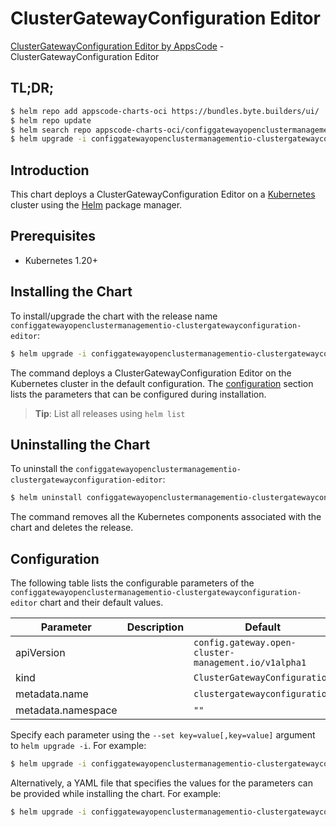 # ClusterGatewayConfiguration Editor

[ClusterGatewayConfiguration Editor by AppsCode](https://appscode.com) - ClusterGatewayConfiguration Editor

## TL;DR;

```bash
$ helm repo add appscode-charts-oci https://bundles.byte.builders/ui/
$ helm repo update
$ helm search repo appscode-charts-oci/configgatewayopenclustermanagementio-clustergatewayconfiguration-editor --version=v0.6.0
$ helm upgrade -i configgatewayopenclustermanagementio-clustergatewayconfiguration-editor appscode-charts-oci/configgatewayopenclustermanagementio-clustergatewayconfiguration-editor -n default --create-namespace --version=v0.6.0
```

## Introduction

This chart deploys a ClusterGatewayConfiguration Editor on a [Kubernetes](http://kubernetes.io) cluster using the [Helm](https://helm.sh) package manager.

## Prerequisites

- Kubernetes 1.20+

## Installing the Chart

To install/upgrade the chart with the release name `configgatewayopenclustermanagementio-clustergatewayconfiguration-editor`:

```bash
$ helm upgrade -i configgatewayopenclustermanagementio-clustergatewayconfiguration-editor appscode-charts-oci/configgatewayopenclustermanagementio-clustergatewayconfiguration-editor -n default --create-namespace --version=v0.6.0
```

The command deploys a ClusterGatewayConfiguration Editor on the Kubernetes cluster in the default configuration. The [configuration](#configuration) section lists the parameters that can be configured during installation.

> **Tip**: List all releases using `helm list`

## Uninstalling the Chart

To uninstall the `configgatewayopenclustermanagementio-clustergatewayconfiguration-editor`:

```bash
$ helm uninstall configgatewayopenclustermanagementio-clustergatewayconfiguration-editor -n default
```

The command removes all the Kubernetes components associated with the chart and deletes the release.

## Configuration

The following table lists the configurable parameters of the `configgatewayopenclustermanagementio-clustergatewayconfiguration-editor` chart and their default values.

|     Parameter      | Description |                             Default                             |
|--------------------|-------------|-----------------------------------------------------------------|
| apiVersion         |             | <code>config.gateway.open-cluster-management.io/v1alpha1</code> |
| kind               |             | <code>ClusterGatewayConfiguration</code>                        |
| metadata.name      |             | <code>clustergatewayconfiguration</code>                        |
| metadata.namespace |             | <code>""</code>                                                 |


Specify each parameter using the `--set key=value[,key=value]` argument to `helm upgrade -i`. For example:

```bash
$ helm upgrade -i configgatewayopenclustermanagementio-clustergatewayconfiguration-editor appscode-charts-oci/configgatewayopenclustermanagementio-clustergatewayconfiguration-editor -n default --create-namespace --version=v0.6.0 --set apiVersion=config.gateway.open-cluster-management.io/v1alpha1
```

Alternatively, a YAML file that specifies the values for the parameters can be provided while
installing the chart. For example:

```bash
$ helm upgrade -i configgatewayopenclustermanagementio-clustergatewayconfiguration-editor appscode-charts-oci/configgatewayopenclustermanagementio-clustergatewayconfiguration-editor -n default --create-namespace --version=v0.6.0 --values values.yaml
```
